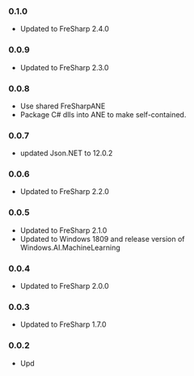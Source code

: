 ### 0.1.0
- Updated to FreSharp 2.4.0

### 0.0.9
- Updated to FreSharp 2.3.0

### 0.0.8
- Use shared FreSharpANE
- Package C# dlls into ANE to make self-contained. 

### 0.0.7
- updated Json.NET to 12.0.2

### 0.0.6
- Updated to FreSharp 2.2.0

### 0.0.5
- Updated to FreSharp 2.1.0
- Updated to Windows 1809 and release version of Windows.AI.MachineLearning

### 0.0.4
- Updated to FreSharp 2.0.0

### 0.0.3
- Updated to FreSharp 1.7.0

### 0.0.2
- Upd